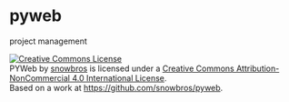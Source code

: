 # pyweb
project management

<a rel="license" href="http://creativecommons.org/licenses/by-nc/4.0/"><img alt="Creative Commons License" style="border-width:0" src="https://i.creativecommons.org/l/by-nc/4.0/88x31.png" /></a><br /><span xmlns:dct="http://purl.org/dc/terms/" property="dct:title">PYWeb</span> by <a xmlns:cc="http://creativecommons.org/ns#" href="https://github.com/snowbros/pyweb" property="cc:attributionName" rel="cc:attributionURL">snowbros</a> is licensed under a <a rel="license" href="http://creativecommons.org/licenses/by-nc/4.0/">Creative Commons Attribution-NonCommercial 4.0 International License</a>.<br />Based on a work at <a xmlns:dct="http://purl.org/dc/terms/" href="https://github.com/snowbros/pyweb" rel="dct:source">https://github.com/snowbros/pyweb</a>.
